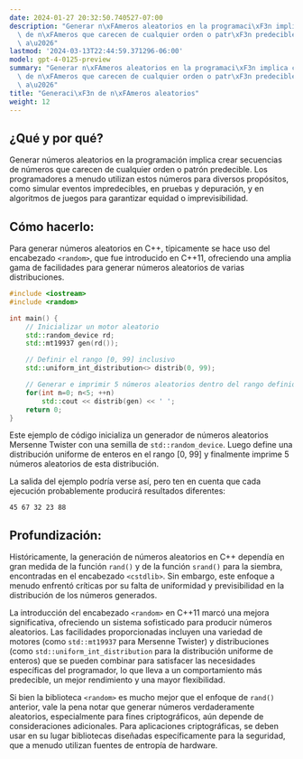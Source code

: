 ```yaml
---
date: 2024-01-27 20:32:50.740527-07:00
description: "Generar n\xFAmeros aleatorios en la programaci\xF3n implica crear secuencias\
  \ de n\xFAmeros que carecen de cualquier orden o patr\xF3n predecible. Los programadores\
  \ a\u2026"
lastmod: '2024-03-13T22:44:59.371296-06:00'
model: gpt-4-0125-preview
summary: "Generar n\xFAmeros aleatorios en la programaci\xF3n implica crear secuencias\
  \ de n\xFAmeros que carecen de cualquier orden o patr\xF3n predecible. Los programadores\
  \ a\u2026"
title: "Generaci\xF3n de n\xFAmeros aleatorios"
weight: 12
---
```


## ¿Qué y por qué?

Generar números aleatorios en la programación implica crear secuencias de números que carecen de cualquier orden o patrón predecible. Los programadores a menudo utilizan estos números para diversos propósitos, como simular eventos impredecibles, en pruebas y depuración, y en algoritmos de juegos para garantizar equidad o imprevisibilidad.

## Cómo hacerlo:

Para generar números aleatorios en C++, típicamente se hace uso del encabezado `<random>`, que fue introducido en C++11, ofreciendo una amplia gama de facilidades para generar números aleatorios de varias distribuciones.

```C++
#include <iostream>
#include <random>

int main() {
    // Inicializar un motor aleatorio
    std::random_device rd;  
    std::mt19937 gen(rd()); 

    // Definir el rango [0, 99] inclusivo
    std::uniform_int_distribution<> distrib(0, 99); 

    // Generar e imprimir 5 números aleatorios dentro del rango definido
    for(int n=0; n<5; ++n)
        std::cout << distrib(gen) << ' ';
    return 0;
}
```

Este ejemplo de código inicializa un generador de números aleatorios Mersenne Twister con una semilla de `std::random_device`. Luego define una distribución uniforme de enteros en el rango [0, 99] y finalmente imprime 5 números aleatorios de esta distribución.

La salida del ejemplo podría verse así, pero ten en cuenta que cada ejecución probablemente producirá resultados diferentes:

```
45 67 32 23 88
```

## Profundización:

Históricamente, la generación de números aleatorios en C++ dependía en gran medida de la función `rand()` y de la función `srand()` para la siembra, encontradas en el encabezado `<cstdlib>`. Sin embargo, este enfoque a menudo enfrentó críticas por su falta de uniformidad y previsibilidad en la distribución de los números generados.

La introducción del encabezado `<random>` en C++11 marcó una mejora significativa, ofreciendo un sistema sofisticado para producir números aleatorios. Las facilidades proporcionadas incluyen una variedad de motores (como `std::mt19937` para Mersenne Twister) y distribuciones (como `std::uniform_int_distribution` para la distribución uniforme de enteros) que se pueden combinar para satisfacer las necesidades específicas del programador, lo que lleva a un comportamiento más predecible, un mejor rendimiento y una mayor flexibilidad.

Si bien la biblioteca `<random>` es mucho mejor que el enfoque de `rand()` anterior, vale la pena notar que generar números verdaderamente aleatorios, especialmente para fines criptográficos, aún depende de consideraciones adicionales. Para aplicaciones criptográficas, se deben usar en su lugar bibliotecas diseñadas específicamente para la seguridad, que a menudo utilizan fuentes de entropía de hardware.
